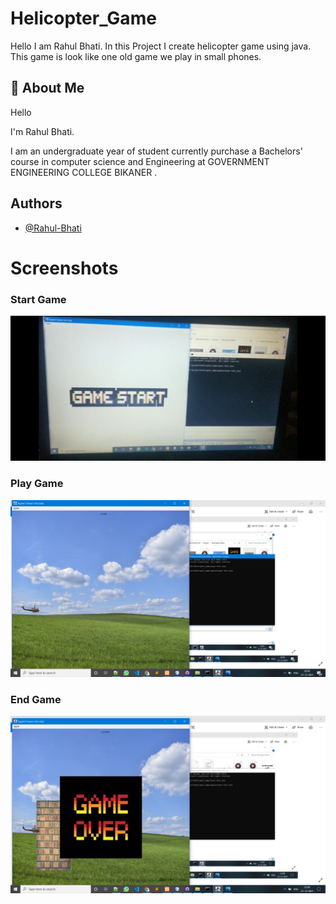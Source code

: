 # Helicopter_Game
Hello I am Rahul Bhati. In this Project I create helicopter game using java. This game is look like one old game we play in small phones.

## 🚀 About Me
Hello

I'm Rahul Bhati.

I am an undergraduate year of student currently purchase a Bachelors' course in computer science and Engineering at GOVERNMENT ENGINEERING COLLEGE BIKANER .
## Authors

- [@Rahul-Bhati](https://github.com/Rahul-Bhati)


# Screenshots

### Start Game

<img class="img-fluid" src="demo/Screenshot (48).png"/>

### Play Game
<img class="img-fluid" src="demo/Screenshot (49).png"/>

### End Game
<img class="img-fluid" src="demo/Screenshot (50).png"/>


